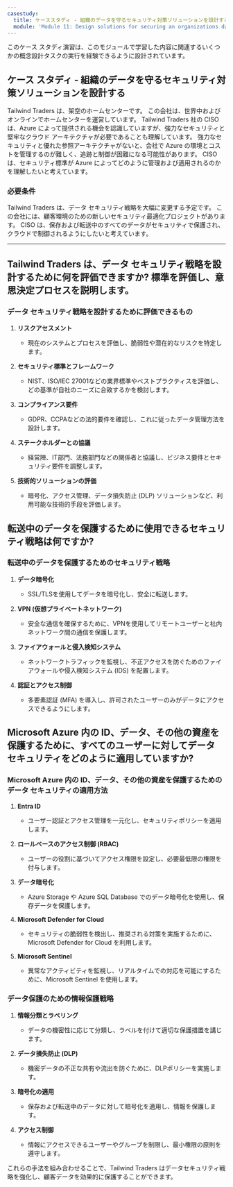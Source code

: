 ```yaml
---
casestudy:
  title: ケーススタディ - 組織のデータを守るセキュリティ対策ソリューションを設計する
  module: 'Module 11: Design solutions for securing an organizations data'
---
```


このケース スタディ演習は、このモジュールで学習した内容に関連するいくつかの概念設計タスクの実行を経験できるように設計されています。

## ケース スタディ - 組織のデータを守るセキュリティ対策ソリューションを設計する

Tailwind Traders は、架空のホームセンターです。 この会社は、世界中およびオンラインでホームセンターを運営しています。 Tailwind Traders 社の CISO は、Azure によって提供される機会を認識していますが、強力なセキュリティと堅牢なクラウド アーキテクチャが必要であることも理解しています。 強力なセキュリティと優れた参照アーキテクチャがないと、会社で Azure の環境とコストを管理するのが難しく、追跡と制御が困難になる可能性があります。 CISO は、セキュリティ標準が Azure によってどのように管理および適用されるのかを理解したいと考えています。

### 必要条件

Tailwind Traders は、データ セキュリティ戦略を大幅に変更する予定です。 この会社には、顧客環境のための新しいセキュリティ最適化プロジェクトがあります。 CISO は、保存および転送中のすべてのデータがセキュリティで保護され、クラウドで制御されるようにしたいと考えています。

---

## Tailwind Traders は、データ セキュリティ戦略を設計するために何を評価できますか? 標準を評価し、意思決定プロセスを説明します。
  
### データ セキュリティ戦略を設計するために評価できるもの  
  
1. **リスクアセスメント**  
   - 現在のシステムとプロセスを評価し、脆弱性や潜在的なリスクを特定します。  
  
2. **セキュリティ標準とフレームワーク**  
   - NIST、ISO/IEC 27001などの業界標準やベストプラクティスを評価し、どの基準が自社のニーズに合致するかを検討します。  
  
3. **コンプライアンス要件**  
   - GDPR、CCPAなどの法的要件を確認し、これに従ったデータ管理方法を設計します。  
  
4. **ステークホルダーとの協議**  
   - 経営陣、IT部門、法務部門などの関係者と協議し、ビジネス要件とセキュリティ要件を調整します。  
  
5. **技術的ソリューションの評価**  
   - 暗号化、アクセス管理、データ損失防止 (DLP) ソリューションなど、利用可能な技術的手段を評価します。  

## 転送中のデータを保護するために使用できるセキュリティ戦略は何ですか?

### 転送中のデータを保護するためのセキュリティ戦略  
  
1. **データ暗号化**  
   - SSL/TLSを使用してデータを暗号化し、安全に転送します。  
  
2. **VPN (仮想プライベートネットワーク)**  
   - 安全な通信を確保するために、VPNを使用してリモートユーザーと社内ネットワーク間の通信を保護します。  
  
3. **ファイアウォールと侵入検知システム**  
   - ネットワークトラフィックを監視し、不正アクセスを防ぐためのファイアウォールや侵入検知システム (IDS) を配置します。  
  
4. **認証とアクセス制御**  
   - 多要素認証 (MFA) を導入し、許可されたユーザーのみがデータにアクセスできるようにします。  

## Microsoft Azure 内の ID、データ、その他の資産を保護するために、すべてのユーザーに対してデータ セキュリティをどのように適用していますか?

### Microsoft Azure 内の ID、データ、その他の資産を保護するためのデータ セキュリティの適用方法  
  
1. **Entra ID**  
   - ユーザー認証とアクセス管理を一元化し、セキュリティポリシーを適用します。  
  
2. **ロールベースのアクセス制御 (RBAC)**  
   - ユーザーの役割に基づいてアクセス権限を設定し、必要最低限の権限を付与します。  
  
3. **データ暗号化**  
   - Azure Storage や Azure SQL Database でのデータ暗号化を使用し、保存データを保護します。  
  
4. **Microsoft Defender for Cloud**  
   - セキュリティの脆弱性を検出し、推奨される対策を実施するために、Microsoft Defender for Cloud を利用します。  
  
5. **Microsoft Sentinel**  
   - 異常なアクティビティを監視し、リアルタイムでの対応を可能にするために、Microsoft Sentinel を使用します。  

### データ保護のための情報保護戦略  
  
1. **情報分類とラベリング**  
   - データの機密性に応じて分類し、ラベルを付けて適切な保護措置を講じます。  
  
2. **データ損失防止 (DLP)**  
   - 機密データの不正な共有や流出を防ぐために、DLPポリシーを実施します。  
  
3. **暗号化の適用**  
   - 保存および転送中のデータに対して暗号化を適用し、情報を保護します。  
  
4. **アクセス制御**  
   - 情報にアクセスできるユーザーやグループを制限し、最小権限の原則を遵守します。  
 
これらの手法を組み合わせることで、Tailwind Traders はデータセキュリティ戦略を強化し、顧客データを効果的に保護することができます。  
